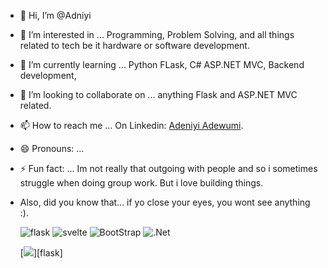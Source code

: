 - 👋 Hi, I’m @Adniyi
- 👀 I’m interested in ... Programming, Problem Solving, and all things related to tech be it hardware or software development.
- 🌱 I’m currently learning ... Python FLask, C# ASP.NET MVC, Backend development,
- 💞️ I’m looking to collaborate on ... anything Flask and ASP.NET MVC related.
- 📫 How to reach me ... On Linkedin: [Adeniyi Adewumi](https://www.linkedin.com/in/adeniyi-adewumi).
- 😄 Pronouns: ...
- ⚡ Fun fact: ... Im not really that outgoing with people and so i sometimes struggle when doing group work. But i love building things.
- Also, did you know that... if yo close your eyes, you wont see anything :).

  ![flask]({https://img.shields.io/badge/Flask-000000?style=for-the-badge&logo=flask&logoColor=white})
  ![svelte]({https://img.shields.io/badge/Svelte-4A4A55?style=for-the-badge&logo=svelte&logoColor=FF3E00})
  ![BootStrap]({https://img.shields.io/badge/Bootstrap-563D7C?style=for-the-badge&logo=bootstrap&logoColor=white})
  ![.Net]({https://img.shields.io/badge/.NET-512BD4?style=for-the-badge&logo=dotnet&logoColor=white})

  [<img src="https://img.shields.io/badge/Flask-000000?style=for-the-badge&logo=flask&logoColor=white"/>][flask]
<!---
Adniyi/Adniyi is a ✨ special ✨ repository because its `README.md` (this file) appears on your GitHub profile.
You can click the Preview link to take a look at your changes.
--->
